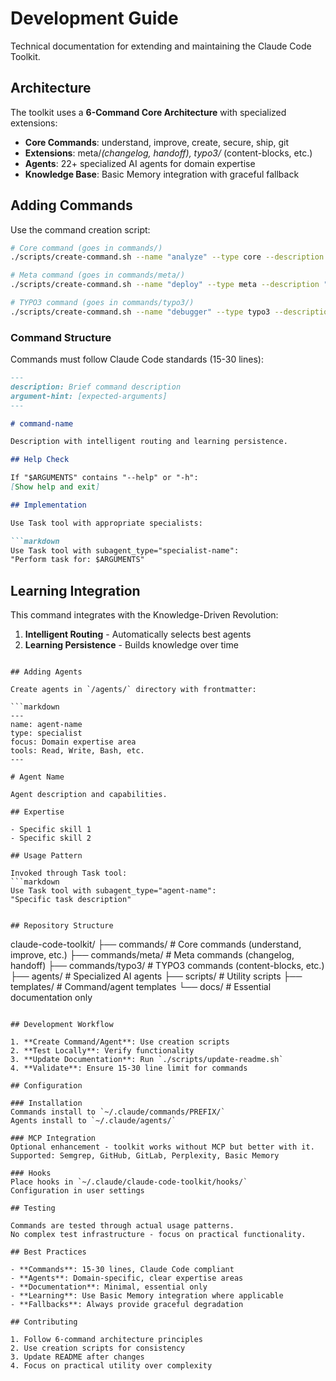 # Development Guide

Technical documentation for extending and maintaining the Claude Code Toolkit.

## Architecture

The toolkit uses a **6-Command Core Architecture** with specialized extensions:

- **Core Commands**: understand, improve, create, secure, ship, git
- **Extensions**: meta/*(changelog, handoff), typo3/* (content-blocks, etc.)
- **Agents**: 22+ specialized AI agents for domain expertise
- **Knowledge Base**: Basic Memory integration with graceful fallback

## Adding Commands

Use the command creation script:

```bash
# Core command (goes in commands/)
./scripts/create-command.sh --name "analyze" --type core --description "Deep analysis"

# Meta command (goes in commands/meta/)
./scripts/create-command.sh --name "deploy" --type meta --description "Deployment helper"

# TYPO3 command (goes in commands/typo3/)
./scripts/create-command.sh --name "debugger" --type typo3 --description "TYPO3 debugging"
```

### Command Structure

Commands must follow Claude Code standards (15-30 lines):

```markdown
---
description: Brief command description
argument-hint: [expected-arguments]
---

# command-name

Description with intelligent routing and learning persistence.

## Help Check

If "$ARGUMENTS" contains "--help" or "-h":
[Show help and exit]

## Implementation

Use Task tool with appropriate specialists:

```markdown
Use Task tool with subagent_type="specialist-name":
"Perform task for: $ARGUMENTS"
```

## Learning Integration

This command integrates with the Knowledge-Driven Revolution:

1. **Intelligent Routing** - Automatically selects best agents
2. **Learning Persistence** - Builds knowledge over time

```

## Adding Agents

Create agents in `/agents/` directory with frontmatter:

```markdown
---
name: agent-name
type: specialist
focus: Domain expertise area
tools: Read, Write, Bash, etc.
---

# Agent Name

Agent description and capabilities.

## Expertise

- Specific skill 1
- Specific skill 2

## Usage Pattern

Invoked through Task tool:
```markdown
Use Task tool with subagent_type="agent-name":
"Specific task description"
```

```

## Repository Structure

```

claude-code-toolkit/
├── commands/           # Core commands (understand, improve, etc.)
├── commands/meta/      # Meta commands (changelog, handoff)
├── commands/typo3/     # TYPO3 commands (content-blocks, etc.)
├── agents/            # Specialized AI agents
├── scripts/           # Utility scripts
├── templates/         # Command/agent templates
└── docs/             # Essential documentation only

```

## Development Workflow

1. **Create Command/Agent**: Use creation scripts
2. **Test Locally**: Verify functionality
3. **Update Documentation**: Run `./scripts/update-readme.sh`
4. **Validate**: Ensure 15-30 line limit for commands

## Configuration

### Installation
Commands install to `~/.claude/commands/PREFIX/`
Agents install to `~/.claude/agents/`

### MCP Integration
Optional enhancement - toolkit works without MCP but better with it.
Supported: Semgrep, GitHub, GitLab, Perplexity, Basic Memory

### Hooks
Place hooks in `~/.claude/claude-code-toolkit/hooks/`
Configuration in user settings

## Testing

Commands are tested through actual usage patterns.
No complex test infrastructure - focus on practical functionality.

## Best Practices

- **Commands**: 15-30 lines, Claude Code compliant
- **Agents**: Domain-specific, clear expertise areas
- **Documentation**: Minimal, essential only
- **Learning**: Use Basic Memory integration where applicable
- **Fallbacks**: Always provide graceful degradation

## Contributing

1. Follow 6-command architecture principles
2. Use creation scripts for consistency
3. Update README after changes
4. Focus on practical utility over complexity
